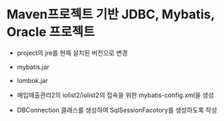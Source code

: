 # Maven프로젝트 기반 JDBC, Mybatis, Oracle 프로젝트

* project의 jre를 현재 설치된 버전으로 변경

* mybatis.jar
* lombok.jar

* 매입매출관리2의 iolist2/iolist2의 접속을 위한 mybatis-config.xml을 생성
* DBConnection 클래스를 생성하여 SqlSessionFacotory를 생성하도록 작성